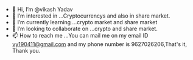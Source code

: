 - 👋 Hi, I’m @vikash Yadav
- 👀 I’m interested in ...Cryptocurrencys and also in share market.
- 🌱 I’m currently learning ...crypto market and share market 
- 💞️ I’m looking to collaborate on ...crypto and share market.
- 📫 How to reach me ...You can mail me on my email ID vy190411@gmail.com and my phone number is 9627026206,That's it, Thank you.

<!---
vikash Yadav/vikash Yadav is a ✨ special ✨ repository because its `README.md` (this file) appears on your GitHub profile.
You can click the Preview link to take a look at your changes.
--->
